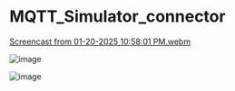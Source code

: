 # MQTT_Simulator_connector



[Screencast from 01-20-2025 10:58:01 PM.webm](https://github.com/user-attachments/assets/c9517d8e-3ab3-49d1-897e-3e3f16473c4f)


![image](https://github.com/user-attachments/assets/5c9f344b-aa93-453b-a3b1-566388f24b2a)


![image](https://github.com/user-attachments/assets/53033f21-3bc9-4ba9-8d49-252254fe5671)


